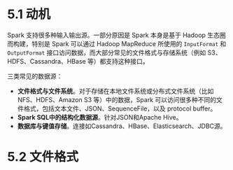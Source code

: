 # 5.1 动机

Spark 支持很多种输入输出源。一部分原因是 Spark 本身是基于 Hadoop 生态圈而构建，特别是 Spark 可以通过 Hadoop MapReduce 所使用的 `InputFormat` 和 `OutputFormat` 接口访问数据，而大部分常见的文件格式与存储系统（例如 S3、HDFS、Cassandra、HBase 等）都支持这种接口。

三类常见的数据源：

- **文件格式与文件系统**。对于存储在本地文件系统或分布式文件系统（比如 NFS、HDFS、Amazon S3 等）中的数据，Spark 可以访问很多种不同的文件格式，包括文本文件、JSON、SequenceFile，以及 protocol buffer。
- **Spark SQL中的结构化数据源**。针对JSON和Apache Hive。
- **数据库与键值存储**。连接如Cassandra、HBase、Elasticsearch、JDBC源。


# 5.2 文件格式 

